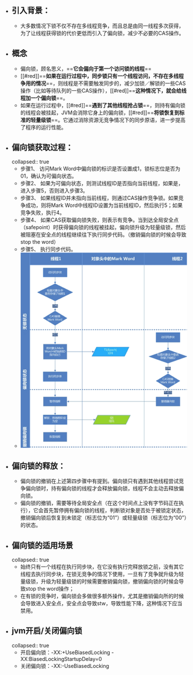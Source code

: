 - ## 引入背景：
	- 大多数情况下锁不仅不存在多线程竞争，而且总是由同一线程多次获得，为了让线程获得锁的代价更低而引入了偏向锁，减少不必要的CAS操作。
- ## 概念
	- 偏向锁，顾名思义，==**它会偏向于第一个访问锁的线程**==
	- [[#red]]==**如果在运行过程中，同步锁只有一个线程访问，不存在多线程争用的情况**==，则线程是不需要触发同步的，减少加锁／解锁的一些CAS操作（比如等待队列的一些CAS操作），[[#red]]==**这种情况下，就会给线程加一个偏向锁**==。
	- 如果在运行过程中，[[#red]]==**遇到了其他线程抢占锁**==，则持有偏向锁的线程会被挂起，JVM会消除它身上的偏向锁，[[#red]]==**将锁恢复到标准的轻量级锁**==。它通过消除资源无竞争情况下的同步原语，进一步提高了程序的运行性能。
- ## 偏向锁获取过程：
  collapsed:: true
	- 步骤1、 访问Mark Word中偏向锁的标识是否设置成1，锁标志位是否为01，确认为可偏向状态。
	- 步骤2、 如果为可偏向状态，则测试线程ID是否指向当前线程，如果是，进入步骤5，否则进入步骤3。
	- 步骤3、 如果线程ID并未指向当前线程，则通过CAS操作竞争锁。如果竞争成功，则将Mark Word中线程ID设置为当前线程ID，然后执行5；如果竞争失败，执行4。
	- 步骤4、 如果CAS获取偏向锁失败，则表示有竞争。当到达全局安全点（safepoint）时获得偏向锁的线程被挂起，偏向锁升级为轻量级锁，然后被阻塞在安全点的线程继续往下执行同步代码。（撤销偏向锁的时候会导致stop the word）
	- 步骤5、 执行同步代码。
	- ![image.png](../assets/image_1690178895566_0.png)
- ## 偏向锁的释放：
	- 偏向锁的撤销在上述第四步骤中有提到。偏向锁只有遇到其他线程尝试竞争偏向锁时，持有偏向锁的线程才会释放偏向锁，线程不会主动去释放偏向锁。
	- 偏向锁的撤销，需要等待全局安全点（在这个时间点上没有字节码正在执行），它会首先暂停拥有偏向锁的线程，判断锁对象是否处于被锁定状态，撤销偏向锁后恢复到未锁定（标志位为“01”）或轻量级锁（标志位为“00”）的状态。
- ## 偏向锁的适用场景
  collapsed:: true
	- 始终只有一个线程在执行同步块，在它没有执行完释放锁之前，没有其它线程去执行同步块，在锁无竞争的情况下使用，一旦有了竞争就升级为轻量级锁，升级为轻量级锁的时候需要撤销偏向锁，撤销偏向锁的时候会导致stop the word操作；
	- 在有锁的竞争时，偏向锁会多做很多额外操作，尤其是撤销偏向所的时候会导致进入安全点，安全点会导致stw，导致性能下降，这种情况下应当禁用。
- ## jvm开启/关闭偏向锁
  collapsed:: true
	- 开启偏向锁：-XX:+UseBiasedLocking -XX:BiasedLockingStartupDelay=0
	- 关闭偏向锁：-XX:-UseBiasedLocking